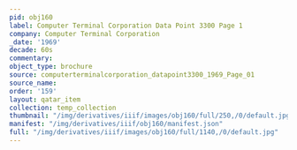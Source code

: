 ```yaml
---
pid: obj160
label: Computer Terminal Corporation Data Point 3300 Page 1
company: Computer Terminal Corporation
_date: '1969'
decade: 60s
commentary: 
object_type: brochure
source: computerterminalcorporation_datapoint3300_1969_Page_01
source_name: 
order: '159'
layout: qatar_item
collection: temp_collection
thumbnail: "/img/derivatives/iiif/images/obj160/full/250,/0/default.jpg"
manifest: "/img/derivatives/iiif/obj160/manifest.json"
full: "/img/derivatives/iiif/images/obj160/full/1140,/0/default.jpg"
---
```

